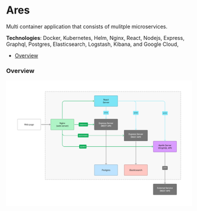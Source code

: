 # Ares 

Multi container application that consists of mulitple microservices.

**Technologies**: Docker, Kubernetes, Helm, Nginx, React, Nodejs, Express, Graphql, Postgres,
Elasticsearch, Logstash, Kibana, and Google Cloud,

* [Overview](#overview)

### Overview
![](resources/images/overview.png)
